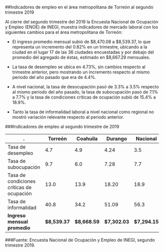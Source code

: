 
##Indicadores de empleo en el área metropolitana de Torreón al segundo trimestre 2019

Al cierre del segundo trimestre del 2019 la Encuesta Nacional de Ocupación y Empleo (ENOE) de INEGI, muestra indicadores de mercado laboral con los siguientes cambios para el área metropolitana de Torreón:

- El ingreso promedio mensual subió de $8,470.08 a $8,539.37, lo que representa un incremento del 0.82% en un trimestre, ubicando a la ciudad en el lugar 17 de las 36 ciudades encuestadas y por debajo del promedio del agregado de éstas, estimado en $8,667.29 mensuales.

- La tasa de desempleo se ubica en 4.73%, sin cambios respecto al trimestre anterior, pero mostrando un incremento respecto al mismo periodo del año pasado que era de 4.4%.

- A nivel nacional, la tasa de desocupación pasó de 3.3% a 3.5% respecto al mismo periodo del año pasado, la tasa de subocupación pasó de 7.1% a 7.7% y la tasa de condiciones críticas de ocupación subió de 15.4% a 18.9%.

- Tanto la tasa de informalidad laboral a nivel nacional como regional no mostró variación relevante respecto al periodo anterior.

###Indicadores de empleo al segundo trimestre de 2019

.                                           |Torreón       |Coahuila      |Durango        |Nacional  |
--------------------------------------------|--------------|--------------|---------------|----------|
Tasa de desempleo                           |4.7           |4.9           |4.24           |3.5       |
Tasa de subocupación                        |9.7           |6.0           |7.28           |7.7       |
Tasa de condiciones críticas de ocupación   |13.0          |13.9          |18.20          |18.9      |
Tasa de informalidad                        |40.8          |34.2          |51.09          |56.3      |
**Ingreso mensual promedio**                    |**$8,539.37**     |**$8,668.59**     |**$7,302.03**      |**$7,294.15** |

###Fuente: Encuesta Nacional de Ocupación y Empleo de INEGI, segundo trimestre 2019.
</br>
